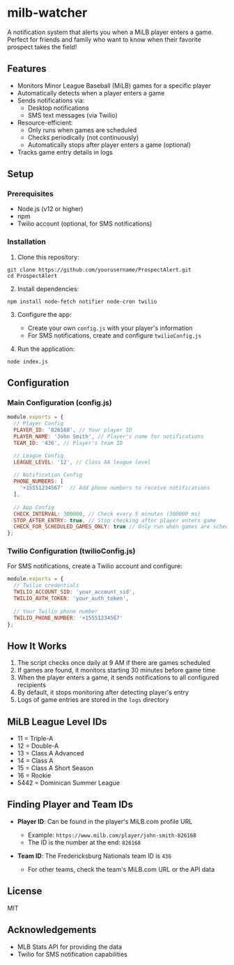 # milb-watcher

A notification system that alerts you when a MiLB player enters a game. Perfect for friends and family who want to know when their favorite prospect takes the field!

## Features

- Monitors Minor League Baseball (MiLB) games for a specific player
- Automatically detects when a player enters a game
- Sends notifications via:
  - Desktop notifications
  - SMS text messages (via Twilio)
- Resource-efficient:
  - Only runs when games are scheduled
  - Checks periodically (not continuously)
  - Automatically stops after player enters a game (optional)
- Tracks game entry details in logs

## Setup

### Prerequisites

- Node.js (v12 or higher)
- npm
- Twilio account (optional, for SMS notifications)

### Installation

1. Clone this repository:
```
git clone https://github.com/yourusername/ProspectAlert.git
cd ProspectAlert
```

2. Install dependencies:
```
npm install node-fetch notifier node-cron twilio
```

3. Configure the app:
   - Create your own `config.js` with your player's information
   - For SMS notifications, create and configure `twilioConfig.js`

4. Run the application:
```
node index.js
```

## Configuration

### Main Configuration (config.js)

```javascript
module.exports = {
  // Player Config
  PLAYER_ID: '826168', // Your player ID
  PLAYER_NAME: 'John Smith', // Player's name for notifications
  TEAM_ID: '436', // Player's team ID

  // League Config
  LEAGUE_LEVEL: '12', // Class AA league level
  
  // Notification Config
  PHONE_NUMBERS: [
    '+15551234567'  // Add phone numbers to receive notifications
  ],
  
  // App Config
  CHECK_INTERVAL: 300000, // Check every 5 minutes (300000 ms)
  STOP_AFTER_ENTRY: true, // Stop checking after player enters game
  CHECK_FOR_SCHEDULED_GAMES_ONLY: true // Only run when games are scheduled
};
```

### Twilio Configuration (twilioConfig.js)

For SMS notifications, create a Twilio account and configure:

```javascript
module.exports = {
  // Twilio credentials
  TWILIO_ACCOUNT_SID: 'your_account_sid',
  TWILIO_AUTH_TOKEN: 'your_auth_token',
  
  // Your Twilio phone number
  TWILIO_PHONE_NUMBER: '+15551234567'
};
```

## How It Works

1. The script checks once daily at 9 AM if there are games scheduled
2. If games are found, it monitors starting 30 minutes before game time
3. When the player enters a game, it sends notifications to all configured recipients
4. By default, it stops monitoring after detecting player's entry
5. Logs of game entries are stored in the `logs` directory

## MiLB League Level IDs

- 11 = Triple-A
- 12 = Double-A
- 13 = Class A Advanced
- 14 = Class A
- 15 = Class A Short Season
- 16 = Rookie
- 5442 = Dominican Summer League

## Finding Player and Team IDs

- **Player ID**: Can be found in the player's MiLB.com profile URL
  - Example: `https://www.milb.com/player/john-smith-826168`
  - The ID is the number at the end: `826168`

- **Team ID**: The Fredericksburg Nationals team ID is `436`
  - For other teams, check the team's MiLB.com URL or the API data

## License

MIT

## Acknowledgements

- MLB Stats API for providing the data
- Twilio for SMS notification capabilities